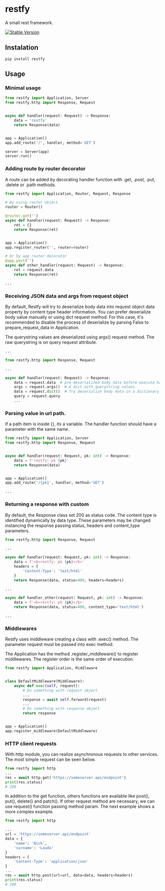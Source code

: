 # restfy
A small rest framework.

[![Stable Version](https://img.shields.io/pypi/v/restfy?label=pypi)](https://pypi.org/project/restfy/)


## Instalation

```shell
pip install restfy
```

## Usage

### Minimal usage

```python
from restfy import Application, Server
from restfy.http import Response, Request


async def handler(request: Request) -> Response:
    data = 'restfy'
    return Response(data)


app = Application()
app.add_route('/', handler, method='GET')

server = Server(app)
server.run()

```

### Adding route by router decorator
A route can be added by decorating handler function with .get, .post, .put, .delete or .path methods.
```python
from restfy import Application, Router, Request, Response

# By using router object
router = Router()

@router.get('')
async def handler(request: Request) -> Response:
    ret = {}
    return Response(ret)


app = Application()
app.register_router('', router=router)

# Or by app router decorator
@app.post('')
async def other_handler(request: Request) -> Response:
    ret = request.data
    return Response(ret)

...


```

### Receiving JSON data and args from request object
By default, Restfy will try to deserialize body data into request object data property by content type header information.
You can prefer deserialize body value manually or using dict request method. 
For this case, it's recommended to disable the process of deserialize by parsing False to prepare_request_data in Application.

The querystring values are deserialized using args() request method. The raw querystring is on query request attribute.

```python
...

from restfy.http import Response, Request

...

async def handler(request: Request) -> Response:
    data = request.data  # pre-deserialized body data before execute handler.
    args = request.args()  # A dict with querystring values.
    data = request.dict()  # Try deserialize body data in a dictionary. Recommended to use request.data instead.
    query = request.query
    ...

```

### Parsing value in url path.

If a path item is inside {}, its a variable. The handler function should have a parameter with the same name.

```python
from restfy import Application, Server
from restfy.http import Response, Request


async def handler(request: Request, pk: int) -> Response:
    data = f'restfy: pk {pk}'
    return Response(data)


app = Application()
app.add_route('/{pk}', handler, method='GET')

...
```

### Returning a response with custom 
By default, the Response class set 200 as status code. 
The content type is identified dynamically by data type. 
These parameters may be changed instancing the response passing status, headers and content_type parameters.

```python
from restfy.http import Response, Request

...

async def handler(request: Request, pk: int) -> Response:
    data = f'<b>restfy: pk {pk}</b>'
    headers = {
        'Content-Type': 'text/html'
    }
    return Response(data, status=400, headers=headers)

...

async def handler_other(request: Request, pk: int) -> Response:
    data = f'<b>restfy: pk {pk}</b>'
    return Response(data, status=400, content_type='text/html')

...
```



### Middlewares
Restfy uses middleware creating a class with .exec() method. 
The parameter request must be passed into exec method.

The Application has the method .register_middleware() to register middlewares. 
The register order is the same order of execution.

```python
from restfy import Application, Middleware


class DefaultMiddleware(Middleware):
    async def exec(self, request):
        # Do something with request object
        ...
        response = await self.forward(request)
        ...
        # Do something with response object
        return response


app = Application()
app.register_middleware(DefaultMiddleware)

```

### HTTP client requests
With http module, you can realize asynchronous requests to other services.
The most simple request can be seen below.
```python
from restfy import http
...
res = await http.get('https://someserver.api/endpoint')
print(res.status)
# 200
```
In addition to the get function, others functions are available like 
post(), put(), delete() and patch(). 
If other request method are necessary, we can use request() function passing method param.
The next example shows a more complex example.
```python
from restfy import http

...
url = 'https://someserver.api/endpoint'
data = {
    'name': 'Nick',
    'surname': 'Lauda'
}
headers = {
    'Content-Type': 'application/json'
}
...
res = await http.post(url=url, data=data, headers=headers)
print(res.status)
# 200
```